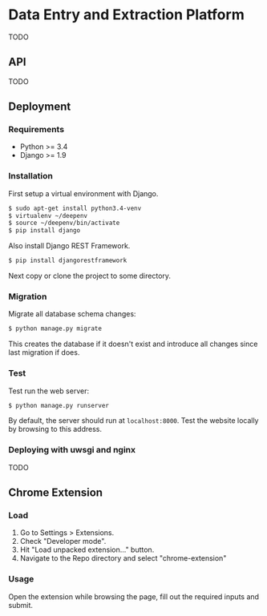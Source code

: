 # Data Entry and Extraction Platform

TODO

## API

TODO

## Deployment

### Requirements

* Python >= 3.4
* Django >= 1.9

### Installation

First setup a virtual environment with Django.

```bash
$ sudo apt-get install python3.4-venv
$ virtualenv ~/deepenv
$ source ~/deepenv/bin/activate
$ pip install django
```

Also install Django REST Framework.

```bash
$ pip install djangorestframework
```

Next copy or clone the project to some directory.

### Migration

Migrate all database schema changes:

```bash
$ python manage.py migrate
```

This creates the database if it doesn't exist and introduce all changes since last migration if does.

### Test

Test run the web server:

```bash
$ python manage.py runserver
```

By default, the server should run at `localhost:8000`. Test the website locally by browsing to this address.

### Deploying with uwsgi and nginx

TODO

## Chrome Extension

### Load
1. Go to Settings > Extensions.
2. Check "Developer mode".
3. Hit "Load unpacked extension..." button.
4. Navigate to the Repo directory and select "chrome-extension"

### Usage
Open the extension while browsing the page, fill out the required inputs and submit.

